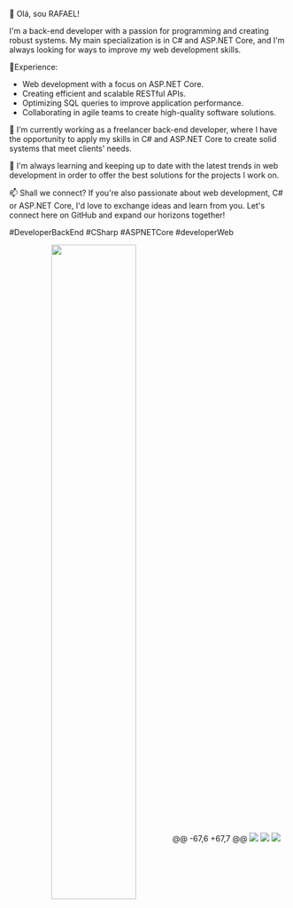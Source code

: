 
👋 Olá, sou RAFAEL!

I'm a back-end developer with a passion for programming and creating robust systems. My main specialization is in C# and ASP.NET Core, and I'm always looking for ways to improve my web development skills.

🚀Experience:
- Web development with a focus on ASP.NET Core.
- Creating efficient and scalable RESTful APIs.
- Optimizing SQL queries to improve application performance.
- Collaborating in agile teams to create high-quality software solutions.

💼 I'm currently working as a freelancer back-end developer, where I have the opportunity to apply my skills in C# and ASP.NET Core to create solid systems that meet clients' needs.

🌱 I'm always learning and keeping up to date with the latest trends in web development in order to offer the best solutions for the projects I work on.

📫 Shall we connect?
If you're also passionate about web development, C# or ASP.NET Core, I'd love to exchange ideas and learn from you. Let's connect here on GitHub and expand our horizons together!

#DeveloperBackEnd #CSharp #ASPNETCore #developerWeb


<div  align="center" style="margin-bottom:100px">
<img width=55% align="center"  src="https://github-readme-streak-stats.herokuapp.com?user=rafaelalexandrino&theme=radical&mode=weekly" />
@@ -67,6 +67,7 @@
</a>
<a href = "mailto:contato.rafaelalexandrino@gmail.com"> <img src="https://img.shields.io/badge/-Gmail-%23333?style=for-the-badge&logo=gmail&logoColor=white" target="_blank"></a>
<a href="https://www.linkedin.com/in/rafael-ladeia/" target="_blank"><img src="https://img.shields.io/badge/-LinkedIn-%230077B5?style=for-the-badge&logo=linkedin&logoColor=white"  target="_blank"></a> 
<a href="https://medium.com/@rafaelalexandrino" target="_blank"><img src="https://img.shields.io/badge/-Medium-%23000000?style=for-the-badge&logo=medium&logoColor=white"  target="_blank"></a> 
</div>&nbsp;&nbsp;
